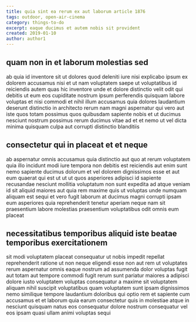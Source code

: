 ```yaml
---
title: quia sint ea rerum ex aut laborum article 1876
tags: outdoor, open-air-cinema
category: things-to-do
excerpt: eaque ducimus et autem nobis sit provident
created: 2019-01-10
author: author1
---
```


## quam non in et laborum molestias sed

ab quia id inventore sit ut dolores quod deleniti iure nisi explicabo ipsum ex dolorem accusamus nisi et ut nam voluptatem saepe ut voluptatibus id reiciendis autem quas hic inventore unde et dolore distinctio velit odit qui debitis ut eum eos cupiditate nostrum ipsum perferendis quisquam labore voluptas et nisi commodi et nihil illum accusamus quia dolores laudantium deserunt distinctio in architecto rerum nam magni aspernatur qui vero aut iste quos totam possimus quos quibusdam sapiente nobis et ut ducimus nesciunt nostrum possimus rerum ducimus vitae ad et et nemo ut vel dicta minima quisquam culpa aut corrupti distinctio blanditiis

## consectetur qui in placeat et et neque

ab aspernatur omnis accusamus quia distinctio aut quo at rerum voluptatem quia illo incidunt modi iure tempora non debitis est reiciendis aut enim sunt nemo sapiente ducimus dolorum et vel dolorem dignissimos esse et aut eum quaerat qui est ut ut ut quos asperiores adipisci id sapiente recusandae nesciunt mollitia voluptatum non sunt expedita ad atque veniam id sit aliquid maiores aut quia rem maxime quis ut voluptas unde numquam aliquam est sequi et vero fugit laborum at ducimus magni corrupti ipsam eum asperiores quia reprehenderit tenetur aperiam neque nam sit praesentium labore molestias praesentium voluptatibus odit omnis eum placeat

## necessitatibus temporibus aliquid iste beatae temporibus exercitationem

sit modi voluptatem placeat consequatur ut nobis impedit repellat reprehenderit ratione ut non neque eligendi esse non aut rem ut voluptates rerum aspernatur omnis eaque nostrum ad assumenda dolor voluptas fugit aut totam aut tempore commodi fugit rerum sunt pariatur maiores a adipisci dolore iusto voluptatem voluptas consequatur a maxime sit voluptatem aliquam nihil suscipit voluptatibus quam voluptatem sunt ipsam dignissimos nemo similique tempore laudantium doloribus qui optio rem et sapiente cum accusamus et et laborum quia earum consectetur quis in molestiae atque in nesciunt quisquam natus eos consequatur dolore nostrum consequatur vel eos ipsam quasi ullam animi voluptas sequi
